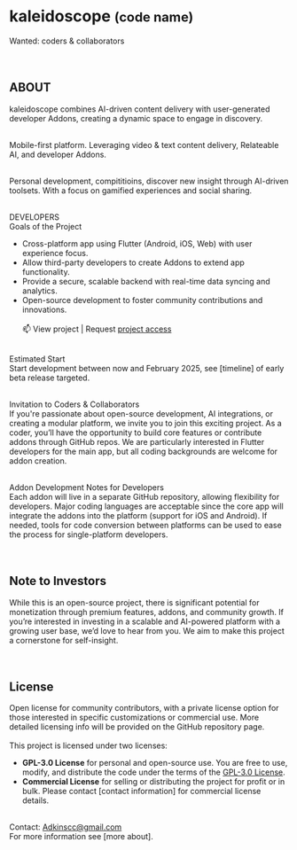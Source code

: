 # kaleidoscope <small>(code name)</small>
Wanted: coders & collaborators <!--to help shape and grow this innovative project.-->
<br>
<br>
<br>
## ABOUT <br>
kaleidoscope combines AI-driven content delivery with user-generated developer Addons, creating a dynamic space to engage in discovery.
<br><br>

Mobile-first platform. Leveraging video & text content delivery, Relateable AI, and developer Addons.
<br><br>

Personal development, compititioins, discover new insight through AI-driven toolsets. With a focus on gamified experiences and social sharing.
<br><br>

DEVELOPERS<br>
Goals of the Project<br>
 - Cross-platform app using Flutter (Android, iOS, Web) with user experience focus.
 - Allow third-party developers to create Addons to extend app functionality.
 - Provide a secure, scalable backend with real-time data syncing and analytics.
 - Open-source development to foster community contributions and innovations. <br><br>
    📫 View project | Request <a href="mailto: support@bowhip.org">project access</a>
<br><br>

Estimated Start <br>
Start development between now and February 2025, see [timeline] of early beta release targeted.
<br><br>

Invitation to Coders & Collaborators<br>
If you're passionate about open-source development, AI integrations, or creating a modular platform, we invite you to join this exciting project. As a coder, you’ll have the opportunity to build core features or contribute addons through GitHub repos. We are particularly interested in Flutter developers for the main app, but all coding backgrounds are welcome for addon creation.
<br><br>

Addon Development Notes for Developers<br>
Each addon will live in a separate GitHub repository, allowing flexibility for developers. Major coding languages are acceptable since the core app will integrate the addons into the platform (support for iOS and Android). If needed, tools for code conversion between platforms can be used to ease the process for single-platform developers.
<br><br><br>


## Note to Investors<br>
While this is an open-source project, there is significant potential for monetization through premium features, addons, and community growth. If you’re interested in investing in a scalable and AI-powered platform with a growing user base, we’d love to hear from you. We aim to make this project a cornerstone for self-insight.
<br><br>
<br>

## License
Open license for community contributors, with a private license option for those interested in specific customizations or commercial use. More detailed licensing info will be provided on the GitHub repository page.
<br><br>
This project is licensed under two licenses:
- **GPL-3.0 License** for personal and open-source use. You are free to use, modify, and distribute the code under the terms of the [GPL-3.0 License](link-to-GPL-license).
- **Commercial License** for selling or distributing the project for profit or in bulk. Please contact [contact information] for commercial license details.
<br><br>

Contact: Adkinscc@gmail.com<br>
For more information see [more about].

